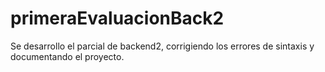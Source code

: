 # primeraEvaluacionBack2
Se desarrollo el parcial de backend2, corrigiendo los errores de sintaxis y documentando el proyecto.
